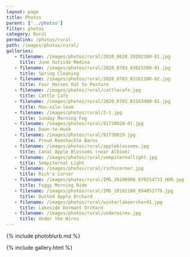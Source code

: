 ```yaml
---
layout: page
title: Photos
parent: ['../photos']
filter: photos
category: Rural
permalink: /photos/rural
path: /images/photos/rural/
galleries:
   - filename: /images/photos/rural/2020_0628_20202100-01.jpg
     title: June Outside Medina
   - filename: /images/photos/rural/2020_0703_03025500-01.jpg
     title: Spring Cleaning
   - filename: /images/photos/rural/2020_0703_03161100-02.jpg
     title: Four Horses Out to Pasture
   - filename: /images/photos/rural/cattlecafe.jpg
     title: Cattle Cafe
   - filename: /images/photos/rural/2020_0703_03163400-01.jpg
     title: Mau-silo-leum
   - filename: /images/photos/rural/2-1.jpg
     title: Sunday Morning Fog
   - filename: /images/photos/rural/91730028-01.jpg
     title: Dawn-to-Husk
   - filename: /images/photos/rural/91730029.jpg
     title: Proud Ramshackle Barns
   - filename: /images/photos/rural/appleblossoms.jpg
     title: Canal Apple Blossoms (near Albion)
   - filename: /images/photos/rural/sempiternallight.jpg
     title: Sempiternal Light
   - filename: /images/photos/rural/richscorner.jpg
     title: Rich's Corner
   - filename: /images/photos/rural/IMG_20190908_070254723_HDR.jpg
     title: Foggy Morning Ride
   - filename: /images/photos/rural/IMG_20191108_094052779.jpg
     title: Dusted Apple Orchard
   - filename: /images/photos/rural/winterlakeorchard1.jpg
     title: Lakeside Dormant Orchard
   - filename: /images/photos/rural/underwires.jpg
     title: Under the Wires
---
```


{% include photoblurb.md %}

{% include gallery.html %}

